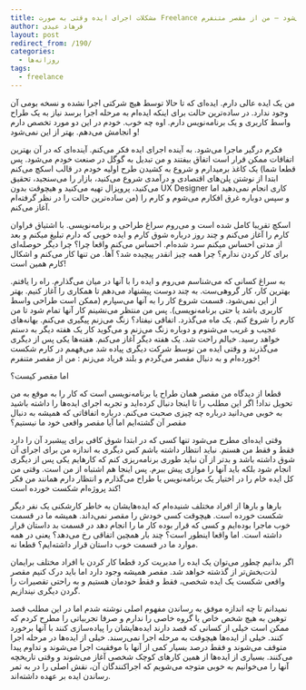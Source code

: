 ```yaml
---
title: مشکلات اجرای ایده وقتی به صورت Freelance انجام می‌شود – من از مقصر متنفرم!
author: فرهاد عیدی
layout: post
redirect_from: /190/
categories:
  - روزانه‌ها
tags:
  - freelance
---
```

من یک ایده عالی دارم. ایده‌ای که تا حالا توسط هیچ شرکتی اجرا نشده و نسخه بومی آن وجود ندارد. در ساده‌ترین حالت برای اینکه ایده‌ام به مرحله اجرا برسد نیاز به یک طراح واسط کاربری و یک برنامه‌نویس دارم. اوه چه خوب. خودم در این دو مورد تخصص دارم و انجامش می‌دهم. بهتر از این نمی‌شود!

فکرم درگیر ماجرا می‌شود. به آینده اجرای ایده فکر می‌کنم. آینده‌ای که در آن بهترین اتفاقات ممکن قرار است اتفاق بیفتند و من تبدیل به گوگل در صنعت خودم می‌شود. پس یک کاغذ برمیدارم و شروع به کشیدن طرح اولیه خودم در قالب اسکچ می‌کنم (قطعا شما ابتدا از نوشتن پلن‌های اقتصادی و درآمدی شروع می‌کنید، بازار را می‌سنجید، تحقیق می‌کنید، پروپزال تهیه می‌کنید و هیچوقت بدون UX Designer کاری انجام نمی‌دهید اما من ساده‌ترین حالت را در نظر گرفته‌ام) و سپس دوباره غرق افکارم می‌شوم و کارم را آغاز می‌کنم.<!-- more -->

اسکچ تقریبا کامل شده است و می‌روم سراغ طراحی و برنامه‌نویسی. با اشتیاق فراوان کارم را آغاز می‌کنم و چند روز درباره شوق کارم و ایده خوبی که دارم تبلیغ میکنم و بعد از مدتی احساس میکنم سرد شده‌ام. احساس می‌کنم واقعا چرا؟ چرا دیگر حوصله‌ای برای کار کردن ندارم؟ چرا همه چیز انقدر پیچیده شد؟ آها. من تنها کار می‌کنم و اشکال کارم همین است!

به سراغ کسانی که می‌شناسم می‌روم و ایده را با آنها در میان می‌گذارم. راه را یافتم. بهترین کار، کار گروهی‌ست. به چند دوست پیشنهاد می‌دهم تا همکاری را آغاز کنیم. بهتر از این نمی‌شود. قسمت شروع کار را به آنها می‌سپارم (ممکن است طراحی واسط کاربری باشد یا حتی برنامه‌نویسی). پس من منتظر می‌نشینم کار آنها تمام شود تا من کارم را شروع کنم. یک ماه می‌گذرد. اتفاقی نیفتاد؟ زنگ می‌زنم پیگیری می‌کنم. بهانه‌های عجیب و غریب می‌شنوم و دوباره زنگ می‌زنم و می‌گوید کار یک هفته دیگر به دستم خواهد رسید. خیالم راحت شد. یک هفته دیگر آغاز می‌کنم. هفته‌ها یکی پس از دیگری می‌گذرند و وقتی ایده من توسط شرکت دیگری پیاده شد می‌فهمم در کارم شکست خورده‌ام و به دنبال مقصر می‌گردم و بلند فریاد می‌زنم : من از مقصر متنفرم!

اما مقصر کیست؟

قطعا از دیدگاه من مقصر همان طراح یا برنامه‌نویسی است که کار را به موقع به من تحویل نداد! اگر این مطلب را تا اینجا دنبال کرده‌اید و تجربه اجرای ایده‌ها را داشته باشید به خوبی می‌دانید درباره چه چیزی صحبت می‌کنم. درباره اتفاقاتی که همیشه به دنبال مقصر آن گشته‌ایم اما آیا مقصر واقعی خود ما نیستیم؟

وقتی ایده‌ای مطرح می‌شود تنها کسی که در ابتدا شوق کافی برای پیشبرد آن را دارد فقط و فقط من هستم. نباید انتظار داشته باشم کس دیگری به اندازه من برای اجرای آن شوق داشته باشد و بدتر از آن نباید طوری برنامه‌ریزی کنم که کارهایم یکی پس از دیگری انجام شود بلکه باید آنها را موازی پیش ببرم. پس اینجا هم اشتباه از من است. وقتی من کل ایده خام را در اختیار یک برنامه‌نویس یا طراح می‌گذارم و انتظار دارم همانند من فکر کند پروژه‌ام شکست خورده است!

بارها و بارها از افراد مختلف شنیده‌ام که ایده‌هایشان به خاطر کارشکنی یک نفر دیگر شکست خورده است. هیچوقت کسی خودش را مقصر نمی‌داند. همیشه ما در قسمت خوب ماجرا بوده‌ایم و کسی که قرار بوده کار ما را انجام دهد در قسمت بد داستان قرار داشته است. اما واقعا اینطور است؟ چند بار همچین اتفاقی رخ می‌دهد؟ یعنی در همه موارد ما در قسمت خوب داستان قرار داشته‌ایم؟ قطعا نه.

اگر بدانیم چطور می‌توان یک ایده را مدیریت کرد قطعا کار کردن با افراد مختلف برایمان لذت‌بخش‌تر از گذشته خواهد شد. مقصر همیشه وجود دارد اما باید درک کنیم مقصر واقعی شکست یک ایده شخصی، فقط و فقط خودمان هستیم و به راحتی تقصیرات را گردن دیگری نیندازیم.

نمیدانم تا چه اندازه موفق به رساندن مفهوم اصلی نوشته شدم اما در این مطلب قصد توهین به هیچ شخص خاص یا گروه خاصی را ندارم و صرفا تجربیاتی را مطرح کردم که ممکن است خیلی از کسانی که قصد دارند ایده‌هایشان را پیاده‌سازی کنند با آنها برخورد کنند. خیلی از ایده‌ها هیچوقت به مرحله اجرا نمی‌رسند. خیلی از ایده‌ها در مرحله اجرا متوقف می‌شوند و فقط درصد بسیار کمی از آنها با موفقیت اجرا می‌شوند و تداوم پیدا می‌کنند. بسیاری از ایده‌ها از همین کارهای کوچک شخصی آغاز می‌شوند و وقتی تاریخچه آنها را می‌خوانیم به خوبی متوجه می‌شویم که اجراکنندگان آن، نقش اصلی را در به ثمر رساندن ایده بر عهده داشته‌اند.